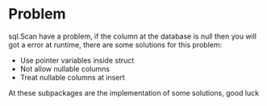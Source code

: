# Problem

sql.Scan have a problem, if the column at the database is null then you will got a error at runtime, 
there are some solutions for this problem:
 
* Use pointer variables inside struct 
* Not allow nullable columns
* Treat nullable columns at insert

At these subpackages are the implementation of some solutions, good luck